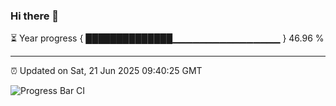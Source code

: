 ### Hi there 👋

⏳ Year progress { ██████████████▁▁▁▁▁▁▁▁▁▁▁▁▁▁▁▁ } 46.96 %

---

⏰ Updated on Sat, 21 Jun 2025 09:40:25 GMT

![Progress Bar CI](https://github.com/IshwaranRudhara/GIT-ACTION/workflows/Progress%20Bar%20CI/badge.svg)
